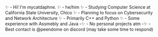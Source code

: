✨ - Hi! I'm mycatdaphne.
✨ - he/him
✨ - Studying Computer Science at California State University, Chico
✨ - Planning to focus on Cybersecurity and Network Architecture
✨ - Primarily C++ and Python
✨ - Some experience with Assmebly and Java
-✨ - No personal projects atm
-✨ - Best contact is @peendome on discord (may take some time to respond)

<!---
mycatdaphne/mycatdaphne is a ✨ special ✨ repository because its `README.md` (this file) appears on your GitHub profile.
You can click the Preview link to take a look at your changes.
--->
